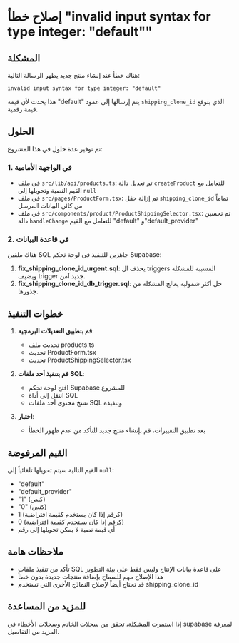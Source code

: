 # إصلاح خطأ "invalid input syntax for type integer: "default""

## المشكلة

هناك خطأ عند إنشاء منتج جديد يظهر الرسالة التالية:

```
invalid input syntax for type integer: "default"
```

هذا يحدث لأن قيمة "default" يتم إرسالها إلى عمود `shipping_clone_id` الذي يتوقع قيمة رقمية.

## الحلول

تم توفير عدة حلول في هذا المشروع:

### 1. في الواجهة الأمامية

- في ملف `src/lib/api/products.ts`: تم تعديل دالة `createProduct` للتعامل مع القيم النصية وتحويلها إلى `null`
- في ملف `src/pages/ProductForm.tsx`: تم إزالة حقل `shipping_clone_id` تماماً من كائن البيانات المرسل
- في ملف `src/components/product/ProductShippingSelector.tsx`: تم تحسين دالة `handleChange` للتعامل مع القيم "default" و"default_provider"

### 2. في قاعدة البيانات

هناك ملفين SQL جاهزين للتنفيذ في لوحة تحكم Supabase:

1. **fix_shipping_clone_id_urgent.sql**: يحذف ال triggers المسببة للمشكلة ويضيف trigger جديد آمن.
2. **fix_shipping_clone_id_db_trigger.sql**: حل أكثر شمولية يعالج المشكلة من جذورها.

## خطوات التنفيذ

1. **قم بتطبيق التعديلات البرمجية**:
   - تحديث ملف products.ts
   - تحديث ProductForm.tsx
   - تحديث ProductShippingSelector.tsx

2. **قم بتنفيذ أحد ملفات SQL**:
   - افتح لوحة تحكم Supabase للمشروع
   - انتقل إلى أداة SQL
   - نسخ محتوى أحد ملفات SQL وتنفيذه

3. **اختبار**:
   - بعد تطبيق التغييرات، قم بإنشاء منتج جديد للتأكد من عدم ظهور الخطأ

## القيم المرفوضة

القيم التالية سيتم تحويلها تلقائياً إلى `null`:
- "default"
- "default_provider"
- "1" (كنص)
- "0" (كنص)
- 1 (كرقم إذا كان يستخدم كقيمة افتراضية)
- 0 (كرقم إذا كان يستخدم كقيمة افتراضية)
- أي قيمة نصية لا يمكن تحويلها إلى رقم

## ملاحظات هامة

- تأكد من تنفيذ ملفات SQL على قاعدة بيانات الإنتاج وليس فقط على بيئة التطوير
- هذا الإصلاح مهم للسماح بإضافة منتجات جديدة بدون خطأ
- قد تحتاج أيضاً لإصلاح النماذج الأخرى التي تستخدم shipping_clone_id

## للمزيد من المساعدة

إذا استمرت المشكلة، تحقق من سجلات الخادم وسجلات الأخطاء في supabase لمعرفة المزيد من التفاصيل. 